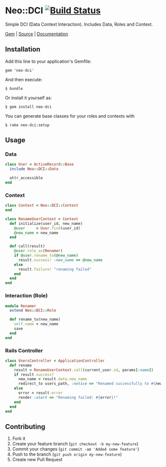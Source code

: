 # Neo::DCI [![Build Status](https://secure.travis-ci.org/neopoly/neo-dci.png?branch=master)](http://travis-ci.org/neopoly/neo-dci)

Simple DCI (Data Context Interaction).
Includes Data, Roles and Context.

[Gem](https://rubygems.org/gems/on) |
[Source](https://github.com/neopoly/neo-dci) |
[Documentation](http://rubydoc.info/github/neopoly/neo-dci/master/file/README.md)

## Installation

Add this line to your application's Gemfile:

    gem 'neo-dci'

And then execute:

    $ bundle

Or install it yourself as:

    $ gem install neo-dci

You can generate base classes for your roles and contexts with

    $ rake neo-dci:setup

## Usage

### Data

```ruby
class User < ActiveRecord::Base
  include Neo::DCI::Data

  attr_accessible
end
```

### Context

```ruby
class Context < Neo::DCI::Context
end

class RenameUserContext < Context
  def initialize(user_id, new_name)
    @user     = User.find(user_id)
    @new_name = new_name
  end

  def call(result)
    @user.role_as(Renamer)
    if @user.rename_to(@new_name)
      result.success! :new_name => @new_name
    else
      result.failure! "renaming failed"
    end
  end
end
```

### Interaction (Role)

```ruby
module Renamer
  extend Neo::DCI::Role

  def rename_to(new_name)
    self.name = new_name
    save
  end
end
```

### Rails Controller

```ruby
class UsersController < ApplicationController
  def rename
    result = RenameUserContext.call(current_user.id, params[:name])
    if result.success?
      new_name = result.data.new_name
      redirect_to users_path, :notice => "Renamed successfully to #{new_name}"
    else
      error = result.error
      render :alert => "Renaming failed: #{error}!"
    end
  end
end
```

## Contributing

1. Fork it
2. Create your feature branch (`git checkout -b my-new-feature`)
3. Commit your changes (`git commit -am 'Added some feature'`)
4. Push to the branch (`git push origin my-new-feature`)
5. Create new Pull Request
